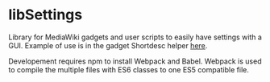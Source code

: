 # libSettings
Library for MediaWiki gadgets and user scripts to easily have settings with a GUI. Example of use is in the gadget Shortdesc helper [here](https://en.wikipedia.org/wiki/Wikipedia:Shortdesc_helper).

Developement requires npm to install Webpack and Babel. Webpack is used to compile the multiple files with ES6 classes to one ES5 compatible file.